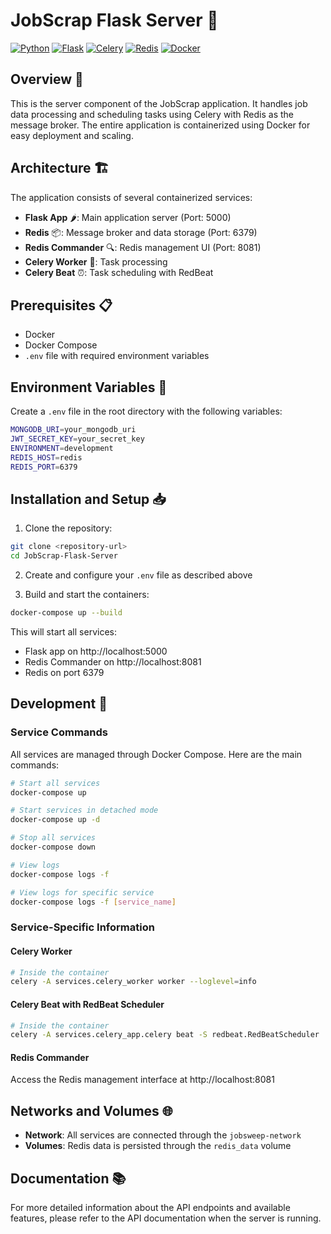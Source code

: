 # JobScrap Flask Server 🤖

[![Python](https://img.shields.io/badge/Python-3776AB?style=flat&logo=python&logoColor=white)](https://www.python.org/)
[![Flask](https://img.shields.io/badge/Flask-000000?style=flat&logo=flask&logoColor=white)](https://flask.palletsprojects.com/)
[![Celery](https://img.shields.io/badge/Celery-37814A?style=flat&logo=celery&logoColor=white)](https://docs.celeryproject.org/)
[![Redis](https://img.shields.io/badge/Redis-DC382D?style=flat&logo=redis&logoColor=white)](https://redis.io/)
[![Docker](https://img.shields.io/badge/Docker-2496ED?style=flat&logo=docker&logoColor=white)](https://www.docker.com/)

## Overview 🎯
This is the server component of the JobScrap application. It handles job data processing and scheduling tasks using Celery with Redis as the message broker. The entire application is containerized using Docker for easy deployment and scaling.

## Architecture 🏗️

The application consists of several containerized services:

- **Flask App** 🌶️: Main application server (Port: 5000)
- **Redis** 📦: Message broker and data storage (Port: 6379)
- **Redis Commander** 🔍: Redis management UI (Port: 8081)
- **Celery Worker** 👷: Task processing
- **Celery Beat** ⏰: Task scheduling with RedBeat

## Prerequisites 📋

- Docker
- Docker Compose
- `.env` file with required environment variables

## Environment Variables 🔐

Create a `.env` file in the root directory with the following variables:

```bash
MONGODB_URI=your_mongodb_uri
JWT_SECRET_KEY=your_secret_key
ENVIRONMENT=development
REDIS_HOST=redis
REDIS_PORT=6379
```

## Installation and Setup 📥

1. Clone the repository:
```bash
git clone <repository-url>
cd JobScrap-Flask-Server
```

2. Create and configure your `.env` file as described above

3. Build and start the containers:
```bash
docker-compose up --build
```

This will start all services:
- Flask app on http://localhost:5000
- Redis Commander on http://localhost:8081
- Redis on port 6379

## Development 🚀

### Service Commands

All services are managed through Docker Compose. Here are the main commands:

```bash
# Start all services
docker-compose up

# Start services in detached mode
docker-compose up -d

# Stop all services
docker-compose down

# View logs
docker-compose logs -f

# View logs for specific service
docker-compose logs -f [service_name]
```

### Service-Specific Information

#### Celery Worker
```bash
# Inside the container
celery -A services.celery_worker worker --loglevel=info
```

#### Celery Beat with RedBeat Scheduler
```bash
# Inside the container
celery -A services.celery_app.celery beat -S redbeat.RedBeatScheduler
```

#### Redis Commander
Access the Redis management interface at http://localhost:8081

## Networks and Volumes 🌐

- **Network**: All services are connected through the `jobsweep-network`
- **Volumes**: Redis data is persisted through the `redis_data` volume

## Documentation 📚

For more detailed information about the API endpoints and available features, please refer to the API documentation when the server is running.